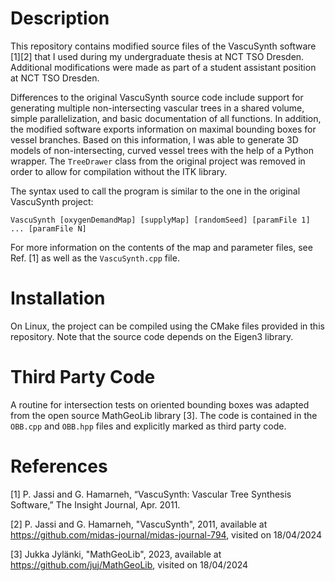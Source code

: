 # Description

This repository contains modified source files of the VascuSynth software [1][2] that I used during my undergraduate thesis at NCT TSO Dresden.
Additional modifications were made as part of a student assistant position at NCT TSO Dresden.

Differences to the original VascuSynth source code include support for generating multiple non-intersecting vascular trees in a shared volume, simple parallelization, and basic documentation of all functions.
In addition, the modified software exports information on maximal bounding boxes for vessel branches.
Based on this information, I was able to generate 3D models of non-intersecting, curved vessel trees with the help of a Python wrapper.
The `TreeDrawer` class from the original project was removed in order to allow for compilation without the ITK library.

The syntax used to call the program is similar to the one in the original VascuSynth project:
```
VascuSynth [oxygenDemandMap] [supplyMap] [randomSeed] [paramFile 1] ... [paramFile N]
```
For more information on the contents of the map and parameter files, see Ref. [1] as well as the `VascuSynth.cpp` file.

# Installation

On Linux, the project can be compiled using the CMake files provided in this repository.
Note that the source code depends on the Eigen3 library.

# Third Party Code

A routine for intersection tests on oriented bounding boxes was adapted from the open source MathGeoLib library [3].
The code is contained in the `OBB.cpp` and `OBB.hpp` files and explicitly marked as third party code.

# References

[1] P. Jassi and G. Hamarneh, “VascuSynth: Vascular Tree Synthesis Software,” The Insight Journal, Apr. 2011.

[2] P. Jassi and G. Hamarneh, "VascuSynth", 2011, available at https://github.com/midas-journal/midas-journal-794, visited on 18/04/2024

[3] Jukka Jylänki, "MathGeoLib", 2023, available at https://github.com/juj/MathGeoLib, visited on 18/04/2024
